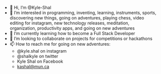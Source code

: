 - 👋 Hi, I’m @Kyle-Shal
- 👀 I’m interested in programming, inventing, learning, instruments, sports, discovering new things, going on adventures, playing chess, video editing for instagram, new technology releases, meditation, organization, productivity apps, and going on new adventures
- 🌱 I’m currently learning how to become a Full Stack Developer
- 💞️ I’m looking to collaborate on projects for competitions or hackathons
- 📫 How to reach me for going on new adventures:
  - @kyle.shal on instagram
  - @shalkyle on twitter
  - Kyle Shal on Facebook
  - kashal@mun.ca 

<!---
Kyle-Shal/Kyle-Shal is a ✨ special ✨ repository because its `README.md` (this file) appears on your GitHub profile.
You can click the Preview link to take a look at your changes.
--->
